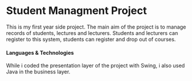 # Student Managment Project
This is my first year side project. The main aim of the project is to manage records of students, lectures and lecturers. Students and lecturers can register to this system, students can register and drop out of courses. 

####  Languages & Technologies
While i coded the presentation layer of the project with Swing, i also used Java in the business layer.  
